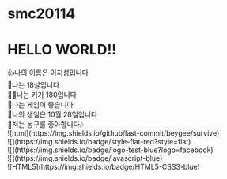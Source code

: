 # smc20114

<H1>HELLO WORLD!!</H1>
👍나의 이름은 이지성입니다 <br>
🎉나는 18살입니다 <br>
🐱‍👤나는 키가 180입니다 <br>
👏나는 게임이 좋습니다 <br>
🎁나의 생일은 10월 28일입니다 <br>
🌹저는 농구를 좋아합니다🎶<br>
![html](https://img.shields.io/github/last-commit/beygee/survive)<br>
![](https://img.shields.io/badge/style-flat-red?style=flat)<br>
![](https://img.shields.io/badge/logo-test-blue?logo=facebook)<br>
![](https://img.shields.io/badge/javascript-blue)<br>
![HTML5](https://img.shields.io/badge/HTML5-CSS3-blue)
